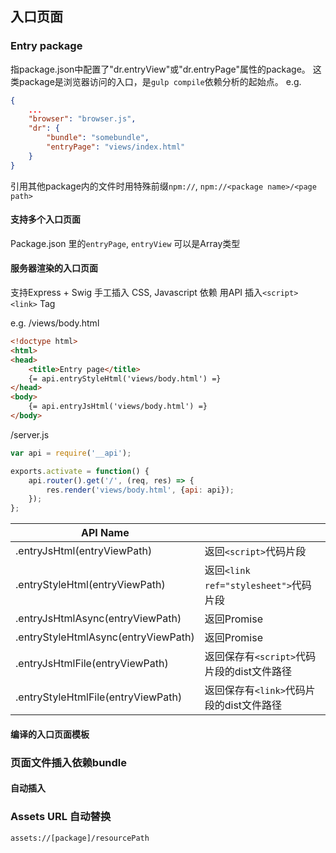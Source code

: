入口页面
----------
### Entry package
指package.json中配置了"dr.entryView"或"dr.entryPage"属性的package。
这类package是浏览器访问的入口，是`gulp compile`依赖分析的起始点。
e.g.
```json
{
	...
	"browser": "browser.js",
	"dr": {
		"bundle": "somebundle",
		"entryPage": "views/index.html"
	}
}
```
引用其他package内的文件时用特殊前缀`npm://`, `npm://<package name>/<page path>`


#### 支持多个入口页面
Package.json 里的`entryPage`, `entryView` 可以是Array类型

#### 服务器渲染的入口页面

支持Express + Swig 手工插入 CSS, Javascript 依赖
用API 插入`<script>` `<link>` Tag

e.g. <package-sample>/views/body.html
```html
<!doctype html>
<html>
<head>
	<title>Entry page</title>
	{= api.entryStyleHtml('views/body.html') =}
</head>
<body>
	{= api.entryJsHtml('views/body.html') =}
</body>
```

<package-sample>/server.js
```js
var api = require('__api');

exports.activate = function() {
	api.router().get('/', (req, res) => {
		res.render('views/body.html', {api: api});
	});
};

```

| API Name | |
| - | -
| .entryJsHtml(entryViewPath) | 返回`<script>`代码片段
| .entryStyleHtml(entryViewPath) | 返回`<link ref="stylesheet">`代码片段
| .entryJsHtmlAsync(entryViewPath) | 返回Promise
| .entryStyleHtmlAsync(entryViewPath) | 返回Promise
| .entryJsHtmlFile(entryViewPath) | 返回保存有`<script>`代码片段的dist文件路径
| .entryStyleHtmlFile(entryViewPath) | 返回保存有`<link>`代码片段的dist文件路径


#### 编译的入口页面模板

### 页面文件插入依赖bundle
#### 自动插入


### Assets URL 自动替换
`assets://[package]/resourcePath`
